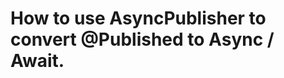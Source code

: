 How to use AsyncPublisher to convert @Published to Async / Await.
=================================================================
